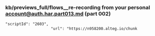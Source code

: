 ### kb/previews_full/flows__re-recording from your personal account@auth.har.part013.md (part 002)

```md
"scriptId": "2603",
                    "url": "https://n958200.alteg.io/chunk
```

```
